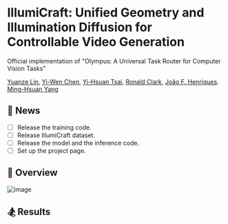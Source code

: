 # IllumiCraft: Unified Geometry and Illumination Diffusion for Controllable Video Generation  <br />

Official implementation of "Olympus: A Universal Task Router for Computer Vision Tasks" 

[Yuanze Lin](https://yuanze-lin.me/), [Yi-Wen Chen](https://wenz116.github.io/), [Yi-Hsuan Tsai](https://sites.google.com/site/yihsuantsai/), [Ronald Clark](https://www.ron-clark.com/), [João F. Henriques](https://www.robots.ox.ac.uk/~joao/). [Ming-Hsuan Yang](https://faculty.ucmerced.edu/mhyang/)

## :mega:  News
- [ ] Release the training code.
- [ ] Release IllumiCraft dataset.
- [ ] Release the model and the inference code.
- [ ] Set up the project page.
  
## :low_brightness: Overview 

![image](https://github.com/yuanze-lin/IllumiCraft/tree/main/assets/framework.png)

## :snowboarder: Results
